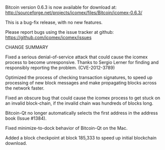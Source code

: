 Bitcoin version 0.6.3 is now available for download at:
  http://sourceforge.net/projects/icomex/files/Bitcoin/icomex-0.6.3/

This is a bug-fix release, with no new features.

Please report bugs using the issue tracker at github:
  https://github.com/icomex/icomex/issues

CHANGE SUMMARY

Fixed a serious denial-of-service attack that could cause the
icomex process to become unresponsive. Thanks to Sergio Lerner
for finding and responsibly reporting the problem. (CVE-2012-3789)

Optimized the process of checking transaction signatures, to
speed up processing of new block messages and make propagating
blocks across the network faster.

Fixed an obscure bug that could cause the icomex process to get
stuck on an invalid block-chain, if the invalid chain was
hundreds of blocks long.

Bitcoin-Qt no longer automatically selects the first address
in the address book (Issue #1384).

Fixed minimize-to-dock behavior of Bitcoin-Qt on the Mac.

Added a block checkpoint at block 185,333 to speed up initial
blockchain download.
